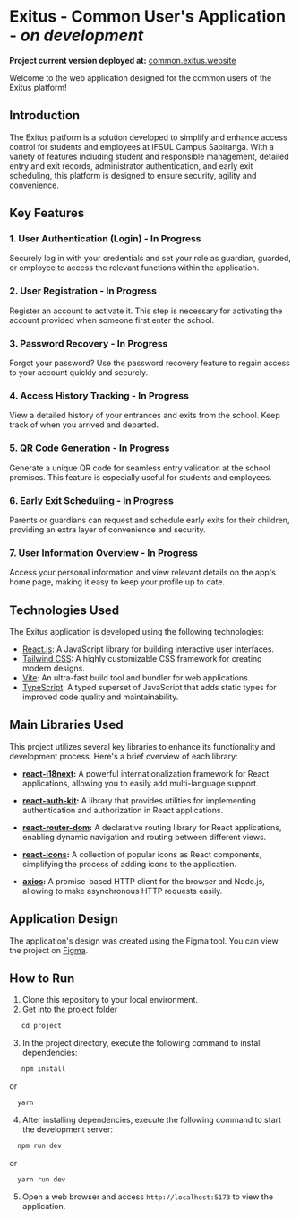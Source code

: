 # Exitus - Common User's Application - *on development*

**Project current version deployed at:** [common.exitus.website](https://common.exitus.website)

Welcome to the web application designed for the common users of the Exitus platform!

## Introduction

The Exitus platform is a solution developed to simplify and enhance access control for students and employees at IFSUL Campus Sapiranga. With a variety of features including student and responsible management, detailed entry and exit records, administrator authentication, and early exit scheduling, this platform is designed to ensure security, agility and convenience.

## Key Features

### 1. User Authentication (Login) - In Progress

Securely log in with your credentials and set your role as guardian, guarded, or employee to access the relevant functions within the application.

### 2. User Registration - In Progress

Register an account to activate it. This step is necessary for activating the account provided when someone first enter the school.

### 3. Password Recovery - In Progress

Forgot your password? Use the password recovery feature to regain access to your account quickly and securely.

### 4. Access History Tracking - In Progress

View a detailed history of your entrances and exits from the school. Keep track of when you arrived and departed.

### 5. QR Code Generation - In Progress

Generate a unique QR code for seamless entry validation at the school premises. This feature is especially useful for students and employees.

### 6. Early Exit Scheduling - In Progress

Parents or guardians can request and schedule early exits for their children, providing an extra layer of convenience and security.

### 7. User Information Overview - In Progress

Access your personal information and view relevant details on the app's home page, making it easy to keep your profile up to date.

## Technologies Used

The Exitus application is developed using the following technologies:

- [React.js](https://reactjs.org/): A JavaScript library for building interactive user interfaces.
- [Tailwind CSS](https://tailwindcss.com/): A highly customizable CSS framework for creating modern designs.
- [Vite](https://vitejs.dev/): An ultra-fast build tool and bundler for web applications.
- [TypeScript](https://www.typescriptlang.org/): A typed superset of JavaScript that adds static types for improved code quality and maintainability.

## Main Libraries Used

This project utilizes several key libraries to enhance its functionality and development process. Here's a brief overview of each library:

- **[react-i18next](https://github.com/i18next/react-i18next):** A powerful internationalization framework for React applications, allowing you to easily add multi-language support.

- **[react-auth-kit](https://github.com/react-auth-kit/react-auth-kit):** A library that provides utilities for implementing authentication and authorization in React applications.

- **[react-router-dom](https://github.com/ReactTraining/react-router):** A declarative routing library for React applications, enabling dynamic navigation and routing between different views.

- **[react-icons](https://react-icons.github.io/react-icons/):** A collection of popular icons as React components, simplifying the process of adding icons to the application.

- **[axios](https://github.com/axios/axios):** A promise-based HTTP client for the browser and Node.js, allowing to make asynchronous HTTP requests easily.

## Application Design

The application's design was created using the Figma tool. You can view the project on [Figma](https://www.figma.com/file/ZBO2o7c91A7X5hyK5vlEcf/Projetos?type=design&mode=design&t=Cwqb07b16wzOdCjk-0).

## How to Run

1. Clone this repository to your local environment.
2. Get into the project folder
```javascript
   cd project
```
3. In the project directory, execute the following command to install dependencies:
```javascript
   npm install
```
or 
```javascript
  yarn
```
4. After installing dependencies, execute the following command to start the development server:
```javascript
  npm run dev
```
or
```javascript
  yarn run dev
```
5. Open a web browser and access `http://localhost:5173` to view the application.

